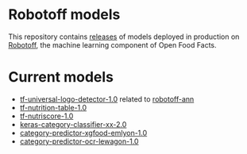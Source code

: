 # Robotoff models

This repository contains [releases](https://github.com/openfoodfacts/robotoff-models/releases) of models deployed in production on [Robotoff](https://github.com/openfoodfacts/robotoff), the machine learning component of Open Food Facts.

# Current models
* [tf-universal-logo-detector-1.0](https://github.com/openfoodfacts/robotoff-models/releases/tag/tf-universal-logo-detector-1.0) related to [robotoff-ann](https://github.com/openfoodfacts/robotoff-ann)
* [tf-nutrition-table-1.0](https://github.com/openfoodfacts/robotoff-models/releases/tag/tf-nutrition-table-1.0)
* [tf-nutriscore-1.0](https://github.com/openfoodfacts/robotoff-models/releases/tag/tf-nutriscore-1.0)
* [keras-category-classifier-xx-2.0](https://github.com/openfoodfacts/robotoff-models/releases/tag/keras-category-classifier-xx-2.0)
* [category-predictor-xgfood-emlyon-1.0](https://github.com/openfoodfacts/robotoff-models/releases/tag/category-predictor-xgfood-emlyon-1.0)
* [category-predictor-ocr-lewagon-1.0](https://github.com/openfoodfacts/robotoff-models/releases/tag/category-predictor-ocr-lewagon-1.0)
